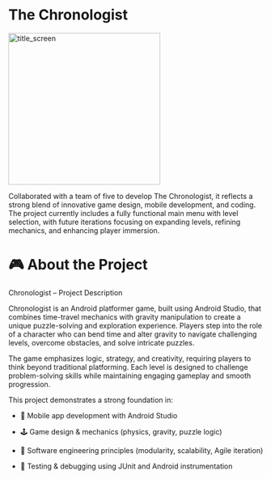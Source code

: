 # The Chronologist

<img width="300" height="300" alt="title_screen" src="https://github.com/user-attachments/assets/11715181-9902-4cbd-8b32-513e81246bce" />

Collaborated with a team of five to develop The Chronologist, it reflects a strong blend of innovative game design, mobile development, and coding. The project currently includes a fully functional main menu with level selection, with future iterations focusing on expanding levels, refining mechanics, and enhancing player immersion.
# 🎮 About the Project
Chronologist – Project Description

Chronologist is an Android platformer game, built using Android Studio, that combines time-travel mechanics with gravity manipulation to create a unique puzzle-solving and exploration experience. Players step into the role of a character who can bend time and alter gravity to navigate challenging levels, overcome obstacles, and solve intricate puzzles.

The game emphasizes logic, strategy, and creativity, requiring players to think beyond traditional platforming. Each level is designed to challenge problem-solving skills while maintaining engaging gameplay and smooth progression.

This project demonstrates a strong foundation in:

- 📱 Mobile app development with Android Studio

- 🕹️ Game design & mechanics (physics, gravity, puzzle logic)

- 🧩 Software engineering principles (modularity, scalability, Agile iteration)

- 🧪 Testing & debugging using JUnit and Android instrumentation
